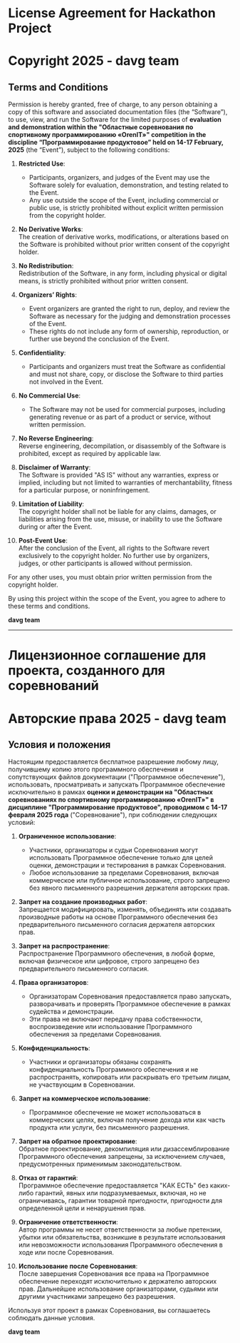 # License Agreement for Hackathon Project

# **Copyright 2025 - davg team**

## Terms and Conditions

Permission is hereby granted, free of charge, to any person obtaining a copy of this software and associated documentation files (the “Software”), to use, view, and run the Software for the limited purposes of **evaluation and demonstration within the "Областные соревнования по спортивному программированию «OrenIT»" competition in the discipline “Программирование продуктовое” held on 14-17 February, 2025** (the “Event”), subject to the following conditions:

1. **Restricted Use**:  
   - Participants, organizers, and judges of the Event may use the Software solely for evaluation, demonstration, and testing related to the Event.  
   - Any use outside the scope of the Event, including commercial or public use, is strictly prohibited without explicit written permission from the copyright holder.

2. **No Derivative Works**:  
   The creation of derivative works, modifications, or alterations based on the Software is prohibited without prior written consent of the copyright holder.

3. **No Redistribution**:  
   Redistribution of the Software, in any form, including physical or digital means, is strictly prohibited without prior written consent.

4. **Organizers’ Rights**:  
   - Event organizers are granted the right to run, deploy, and review the Software as necessary for the judging and demonstration processes of the Event.  
   - These rights do not include any form of ownership, reproduction, or further use beyond the conclusion of the Event.

5. **Confidentiality**:  
   - Participants and organizers must treat the Software as confidential and must not share, copy, or disclose the Software to third parties not involved in the Event.

6. **No Commercial Use**:  
   - The Software may not be used for commercial purposes, including generating revenue or as part of a product or service, without written permission.

7. **No Reverse Engineering**:  
   Reverse engineering, decompilation, or disassembly of the Software is prohibited, except as required by applicable law.

8. **Disclaimer of Warranty**:  
   The Software is provided "AS IS" without any warranties, express or implied, including but not limited to warranties of merchantability, fitness for a particular purpose, or noninfringement.

9. **Limitation of Liability**:  
   The copyright holder shall not be liable for any claims, damages, or liabilities arising from the use, misuse, or inability to use the Software during or after the Event.

10. **Post-Event Use**:  
    After the conclusion of the Event, all rights to the Software revert exclusively to the copyright holder. No further use by organizers, judges, or other participants is allowed without permission.

For any other uses, you must obtain prior written permission from the copyright holder.

By using this project within the scope of the Event, you agree to adhere to these terms and conditions.

**davg team**  

---

# Лицензионное соглашение для проекта, созданного для соревнований

# **Авторские права 2025 - davg team**

## Условия и положения

Настоящим предоставляется бесплатное разрешение любому лицу, получившему копию этого программного обеспечения и сопутствующих файлов документации ("Программное обеспечение"), использовать, просматривать и запускать Программное обеспечение исключительно в рамках **оценки и демонстрации на "Областных соревнованиях по спортивному программированию «OrenIT»" в дисциплине "Программирование продуктовое", проводимом с 14-17 февраля 2025 года** ("Соревнование"), при соблюдении следующих условий:

1. **Ограниченное использование**:  
   - Участники, организаторы и судьи Соревнования могут использовать Программное обеспечение только для целей оценки, демонстрации и тестирования в рамках Соревнования.  
   - Любое использование за пределами Соревнования, включая коммерческое или публичное использование, строго запрещено без явного письменного разрешения держателя авторских прав.

2. **Запрет на создание производных работ**:  
   Запрещается модифицировать, изменять, объединять или создавать производные работы на основе Программного обеспечения без предварительного письменного согласия держателя авторских прав.

3. **Запрет на распространение**:  
   Распространение Программного обеспечения, в любой форме, включая физическое или цифровое, строго запрещено без предварительного письменного согласия.

4. **Права организаторов**:  
   - Организаторам Соревнования предоставляется право запускать, разворачивать и проверять Программное обеспечение в рамках судейства и демонстрации.  
   - Эти права не включают передачу права собственности, воспроизведение или использование Программного обеспечения за пределами Соревнования.

5. **Конфиденциальность**:  
   - Участники и организаторы обязаны сохранять конфиденциальность Программного обеспечения и не распространять, копировать или раскрывать его третьим лицам, не участвующим в Соревновании.

6. **Запрет на коммерческое использование**:  
   - Программное обеспечение не может использоваться в коммерческих целях, включая получение дохода или как часть продукта или услуги, без письменного разрешения.

7. **Запрет на обратное проектирование**:  
   Обратное проектирование, декомпиляция или дизассемблирование Программного обеспечения запрещены, за исключением случаев, предусмотренных применимым законодательством.

8. **Отказ от гарантий**:  
   Программное обеспечение предоставляется "КАК ЕСТЬ" без каких-либо гарантий, явных или подразумеваемых, включая, но не ограничиваясь, гарантии товарной пригодности, пригодности для определенной цели и ненарушения прав.

9. **Ограничение ответственности**:  
   Автор программы не несет ответственности за любые претензии, убытки или обязательства, возникшие в результате использования или невозможности использования Программного обеспечения в ходе или после Соревнования.

10. **Использование после Соревнования**:  
    После завершения Соревнования все права на Программное обеспечение переходят исключительно к держателю авторских прав. Дальнейшее использование организаторами, судьями или другими участниками запрещено без разрешения.

Используя этот проект в рамках Соревнования, вы соглашаетесь соблюдать данные условия.

**davg team**  
